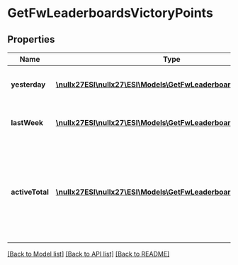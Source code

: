 # GetFwLeaderboardsVictoryPoints

## Properties
Name | Type | Description | Notes
------------ | ------------- | ------------- | -------------
**yesterday** | [**\nullx27ESI\nullx27\ESI\Models\GetFwLeaderboardsYesterday1[]**](GetFwLeaderboardsYesterday1.md) | Top 4 ranking of factions by victory points in the past day | 
**lastWeek** | [**\nullx27ESI\nullx27\ESI\Models\GetFwLeaderboardsLastWeek1[]**](GetFwLeaderboardsLastWeek1.md) | Top 4 ranking of factions by victory points in the past week | 
**activeTotal** | [**\nullx27ESI\nullx27\ESI\Models\GetFwLeaderboardsActiveTotal1[]**](GetFwLeaderboardsActiveTotal1.md) | Top 4 ranking of factions active in faction warfare by total victory points. A faction is considered \&quot;active\&quot; if they have participated in faction warfare in the past 14 days. | 

[[Back to Model list]](../README.md#documentation-for-models) [[Back to API list]](../README.md#documentation-for-api-endpoints) [[Back to README]](../README.md)


